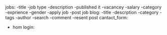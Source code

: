 jobs:
  -title
  -job type
  -description
  -published it
  -vacancey
  -salary
  -category
  -exprience
  -gender
  -apply  job
  -post  job
blog:
 -title
 -descrption
 -category
 -tags
 -author
 -search
 -comment
 -resent post
cantact_form:
 - hom
login:
 